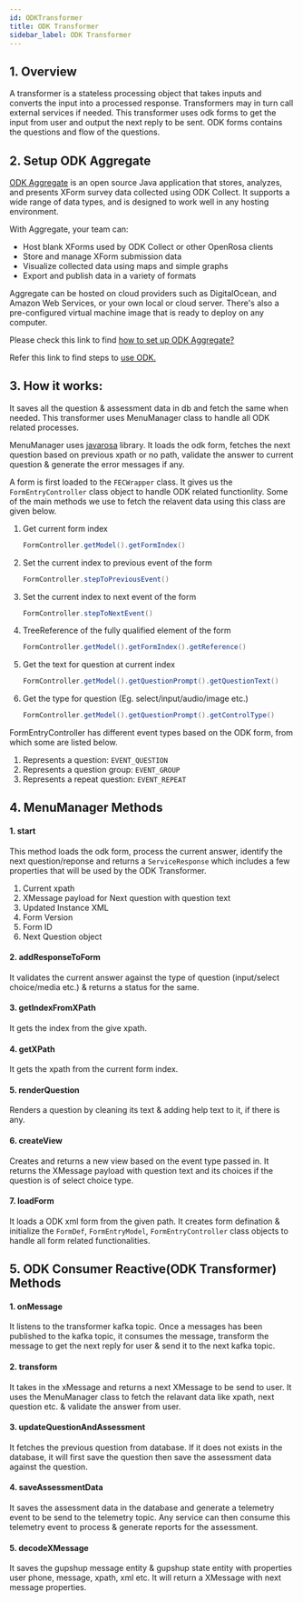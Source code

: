 ```yaml
---
id: ODKTransformer
title: ODK Transformer
sidebar_label: ODK Transformer
---
```


## 1. Overview

A transformer is a stateless processing object that takes inputs and converts the input into a processed response. Transformers  may in turn call external services if needed. This transformer uses odk forms to get the input from user and output the next reply to be sent. ODK forms contains the questions and flow of the questions.   


## 2. Setup ODK Aggregate

[ODK Aggregate](https://docs.getodk.org/aggregate-intro/) is an open source Java application that stores, analyzes, and presents XForm survey data collected using ODK Collect. It supports a wide range of data types, and is designed to work well in any hosting environment.

With Aggregate, your team can:

- Host blank XForms used by ODK Collect or other OpenRosa clients
- Store and manage XForm submission data
- Visualize collected data using maps and simple graphs
- Export and publish data in a variety of formats

Aggregate can be hosted on cloud providers such as DigitalOcean, and Amazon Web Services, or your own local or cloud server. There's also a pre-configured virtual machine image that is ready to deploy on any computer.

Please check this link to find [how to set up ODK Aggregate?](https://docs.getodk.org/aggregate-setup/)

Refer this link to find steps to [use ODK.](https://docs.getodk.org/aggregate-use/)


## 3. How it works:

It saves all the question & assessment data in db and fetch the same when needed. This transformer uses MenuManager class to handle all ODK related processes. 

MenuManager uses [javarosa](https://mvnrepository.com/artifact/org.getodk/javarosa/3.3.0) library. It loads the odk form, fetches the next question based on previous xpath or no path, validate the answer to current question & generate the error messages if any.

A form is first loaded to the ```FECWrapper``` class. It gives us the ```FormEntryController``` class object to handle ODK related functionlity. Some of the main methods we use to fetch the relavent data using this class are given below.

1. Get current form index 

	```java
	FormController.getModel().getFormIndex()
	``` 

2. Set the current index to previous event of the form 

	```java
	FormController.stepToPreviousEvent()
	``` 

3. Set the current index to next event of the form 
	
	```java
	FormController.stepToNextEvent()
	```

4. TreeReference of the fully qualified element of the form 

	```java
	FormController.getModel().getFormIndex().getReference()
	```

5. Get the text for question at current index 

	```java
	FormController.getModel().getQuestionPrompt().getQuestionText()
	```

6. Get the type for question (Eg. select/input/audio/image etc.) 

	```java 
	FormController.getModel().getQuestionPrompt().getControlType()
	```


FormEntryController has different event types based on the ODK form, from which some are listed below.

1. Represents a question: ```EVENT_QUESTION``` 
2. Represents a question group: ```EVENT_GROUP``` 
3. Represents a repeat question: ```EVENT_REPEAT```


## 4. MenuManager Methods

#### 1. start

This method loads the odk form, process the current answer, identify the next question/reponse and returns a ```ServiceResponse``` which includes a few properties that will be used by the ODK Transformer.

1. Current xpath
2. XMessage payload for Next question with question text
3. Updated Instance XML
4. Form Version
5. Form ID
6. Next Question object


#### 2. addResponseToForm

It validates the current answer against the type of question (input/select choice/media etc.) & returns a status for the same.


#### 3. getIndexFromXPath

It gets the index from the give xpath.


#### 4. getXPath

It gets the xpath from the current form index.


#### 5. renderQuestion

Renders a question by cleaning its text & adding help text to it, if there is any.


#### 6. createView

Creates and returns a new view based on the event type passed in. It returns the XMessage payload with question text and its choices if the question is of select choice type.


#### 7. loadForm

It loads a ODK xml form from the given path. It creates form defination & initialize the ```FormDef```, ```FormEntryModel```, ```FormEntryController``` class objects to handle all form related functionalities.


## 5. ODK Consumer Reactive(ODK Transformer) Methods

#### 1. onMessage

It listens to the transformer kafka topic. Once a messages has been published to the kafka topic, it consumes the message, transform the message to get the next reply for user & send it to the next kafka topic.


#### 2. transform

It takes in the xMessage and returns a next XMessage to be send to user. It uses the MenuManager class to fetch the relavant data like xpath, next question etc. & validate the answer from user.


#### 3. updateQuestionAndAssessment

It fetches the previous question from database. If it does not exists in the database, it will first save the question then save the assessment data against the question.


#### 4. saveAssessmentData

It saves the assessment data in the database and generate a telemetry event to be send to the telemetry topic. Any service can then consume this telemetry event to process & generate reports for the assessment.  

#### 5. decodeXMessage

It saves the gupshup message entity & gupshup state entity with properties user phone, message, xpath, xml etc. It will return a XMessage with next message properties.
